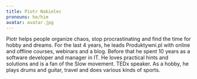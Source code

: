 ```yaml
---
title: Piotr Nabielec
pronouns: he/him
avatar: avatar.jpg
---
```


Piotr helps people organize chaos, stop procrastinating and find the time for hobby and dreams. For the last 4 years, he leads Produktywni.pl with online and offline courses, webinars and a blog. Before that he spent 10 years as a software developer and manager in IT.  He loves practical hints and solutions and is a fan of the Slow movement. TEDx speaker. As a hobby, he plays drums and guitar, travel and does various kinds of sports.
